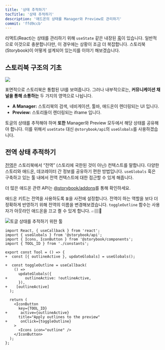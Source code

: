 ```yaml
---
title: '상태 추적하기'
tocTitle: '상태 추적하기'
description: '애드온의 상태를 Manager와 Preview로 관리하기'
commit: 'ffd9ccb'
---
```


리액트(React)는 상태를 관리하기 위해 `useState` 같은 내장된 [훅](https://reactjs.org/docs/hooks-state.html#gatsby-focus-wrapper)이 있습니다. 일반적으로 이것으로 충분합니다만, 이 경우에는 상황이 조금 더 복잡합니다. 스토리북(Storybook)이 어떻게 설계되어 있는지를 이야기 해보겠습니다.

## 스토리북 구조의 기초

![](../../images/manager-preview.jpg)

표면적으로 스토리북은 통합된 UI를 보여줍니다. 그러나 내부적으로는, **커뮤니케이션 채널을 통해 소통하는** 두 가지의 영역으로 나뉩니다.

- **A Manager:** 스토리북의 검색, 네비게이션, 툴바, 애드온이 렌더링되는 UI 입니다.
- **Preview:** 스토리들이 렌더링되는 iframe 입니다.

토글의 상태를 추적해야 하며 **또한** Manager와 Preview 모두에서 해당 상태를 공유해야 합니다. 이를 위해서 `useState` 대신 `@storybook/api`의 `useGlobals`를 사용하겠습니다.

## 전역 상태 추적하기

[전역](https://storybook.js.org/docs/react/essentials/toolbars-and-globals/#globals)은 스토리북에서 “전역” (스토리에 국한된 것이 아닌) 컨텍스트를 말합니다. 다양한 스토리와 애드온, 데코레이터 간 정보를 공유하기 편한 방법입니다. `useGlobals` 훅은 구축하고 있는 툴 내에서 전역 컨텍스트에 대한 접근할 수 있게 해줍니다.

<div class="aside">더 많은 애드온 관련 API는 <a href="https://storybook.js.org/docs/react/addons/addons-api">@storybook/addons</a>를 통해 확인하세요.</div>

애드온 키트는 전역을 사용하도록 `툴`을 사전에 설정합니다. 전역이 하는 역할을 보다 더 정확하게 반영하기 위해 전역의 이름을 변경해보겠습니다. `toggleOutline` 함수는 사용자가 아웃라인 애드온을 끄고 켤 수 있게 합니다. 👉🏽🔘

![토글 상태를 추적하기 위한 툴](../../images/track-state.gif)

```diff:title=src/Tool.jsf
import React, { useCallback } from 'react';
import { useGlobals } from '@storybook/api';
import { Icons, IconButton } from '@storybook/components';
import { TOOL_ID } from './constants';

export const Tool = () => {
+  const [{ outlineActive }, updateGlobals] = useGlobals();

+  const toggleOutline = useCallback(
    () =>
      updateGlobals({
+        outlineActive: !outlineActive,
      }),
+    [outlineActive]
  );

  return (
    <IconButton
      key={TOOL_ID}
+      active={outlineActive}
      title="Apply outlines to the preview"
+      onClick={toggleOutline}
    >
      <Icons icon="outline" />
    </IconButton>
  );
};
```
